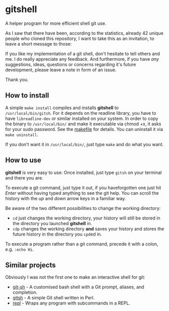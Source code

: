 # gitshell
A helper program for more efficient shell git use.

As I saw that there have been, according to the statistics, already 42 unique
people who cloned this repository, I want to take this as an invitation, to leave
a short message to those:

If you like my implementation of a git shell, don't hesitate to tell others and me.
I do really appreciate any feedback.
And furthermore, if you have *any* suggestions, ideas, questions or concerns
regarding it's future development, please leave a note in form of an issue.

Thank you.

## How to install
A simple `make install` compiles and installs **gitshell** to `/usr/local/bin/gitsh`.
For it depends on the readline library, you have to have `libreadline-dev` or similar installed on your system.
In order to copy the binary to `/usr/local/bin/` and make it executable via chmod +x, it asks for your sudo password.
See the [makefile](./makefile) for details.
You can uninstall it via `make uninstall`.

If you don't want it in `/usr/local/bin/`, just type `make` and do what you want.

## How to use
**gitshell** is very easy to use: Once installed, just type `gitsh` on your terminal and there you are.

To execute a git command, just type it out, if you haveforgotten one just hit *Enter* without having typed anything to see the git help.
You can scroll the history with the *up* and *down* arrow keys in a familiar way.

Be aware of the two different possibilities to change the working directory:
 * `cd` just changes the working directory, your history will still be stored in the directory you launched **gitshell** in.
 * `cdp` changes the working directory **and** saves your history and stores the future history in the directory you `cpd`ed in.

To execute a program rather than a git command, precede it with a colon, e.g. `:echo Hi`.


## Similar projects
Obviously I was not the first one to make an interactive shell for git:

* [git-sh][] - A customised bash shell with a Git prompt, aliases, and
  completion.
* [gitsh][] - A simple Git shell written in Perl.
* [repl][] - Wraps any program with subcommands in a REPL.

[git-sh]: https://github.com/rtomayko/git-sh
[gitsh]: https://github.com/caglar/gitsh
[repl]: https://github.com/defunkt/repl
